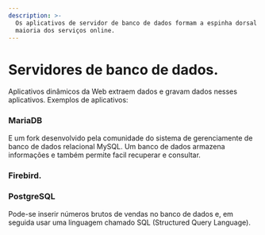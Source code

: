 ```yaml
---
description: >-
  Os aplicativos de servidor de banco de dados formam a espinha dorsal da
  maioria dos serviços online.
---
```


# Servidores de banco de dados.

Aplicativos dinâmicos da Web extraem dados e gravam dados nesses aplicativos. Exemplos de aplicativos:

### MariaDB&#x20;

E um fork desenvolvido pela comunidade do sistema de gerenciamente de banco de dados relacional MySQL. Um banco de dados armazena informações e também permite facil recuperar e consultar.&#x20;

### Firebird.&#x20;

### PostgreSQL&#x20;

Pode-se inserir números brutos de vendas no banco de dados e, em seguida usar uma linguagem chamado SQL (Structured Query Language).

